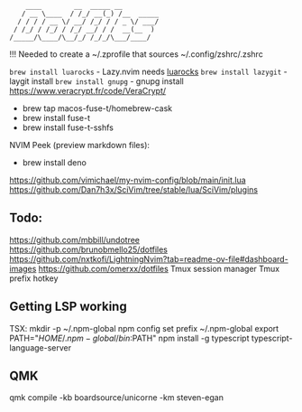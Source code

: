 ```
    ____        __  _____ __
   / __ \____  / /_/ __(_) /__  _____
  / / / / __ \/ __/ /_/ / / _ \/ ___/
 / /_/ / /_/ / /_/ __/ / /  __(__  )
/_____/\____/\__/_/ /_/_/\___/____/
```

!!!
Needed to create a ~/.zprofile that sources ~/.config/zshrc/.zshrc

`brew install luarocks` - Lazy.nvim needs [luarocks](https://luarocks.org/)
`brew install lazygit` - laygit install
`brew install gnupg` - gnupg install
https://www.veracrypt.fr/code/VeraCrypt/

- brew tap macos-fuse-t/homebrew-cask
- brew install fuse-t
- brew install fuse-t-sshfs

NVIM Peek (preview markdown files):

- brew install deno

https://github.com/vimichael/my-nvim-config/blob/main/init.lua
https://github.com/Dan7h3x/SciVim/tree/stable/lua/SciVim/plugins

## Todo:

https://github.com/mbbill/undotree
https://github.com/brunobmello25/dotfiles
https://github.com/nxtkofi/LightningNvim?tab=readme-ov-file#dashboard-images
https://github.com/omerxx/dotfiles
Tmux session manager
Tmux prefix hotkey

## Getting LSP working

TSX:
mkdir -p ~/.npm-global
npm config set prefix ~/.npm-global
export PATH="$HOME/.npm-global/bin:$PATH"
npm install -g typescript typescript-language-server

## QMK

qmk compile -kb boardsource/unicorne -km steven-egan
